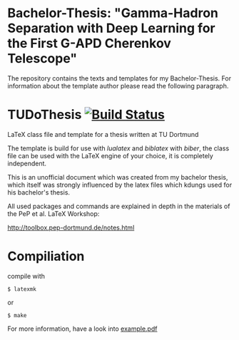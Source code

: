 # Bachelor-Thesis: "Gamma-Hadron Separation with Deep Learning for the First G-APD Cherenkov Telescope"

The repository contains the texts and templates for my Bachelor-Thesis.
For information about the template author please read the following paragraph.




# TUDoThesis [![Build Status](https://travis-ci.org/MaxNoe/tudothesis.svg?branch=master)](https://travis-ci.org/MaxNoe/tudothesis)


LaTeX class file and template for a thesis written at TU Dortmund

The template is build for use with _lualatex_ and _biblatex_ with _biber_,
the class file can be used with the LaTeX engine of your choice, it is completely independent.

This is an unofficial document which was created from my bachelor thesis, which itself
was strongly influenced by the latex files which kdungs used for his bachelor's thesis.

All used packages and commands are explained
in depth in the materials of the PeP et al. LaTeX Workshop:

http://toolbox.pep-dortmund.de/notes.html


# Compiliation

compile with 
```
$ latexmk
```

or 
```
$ make
```

For more information, have a look into [example.pdf](https://github.com/maxnoe/TuDoThesis/blob/master/example.pdf)
